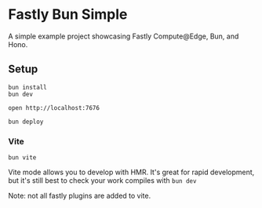 # Fastly Bun Simple

A simple example project showcasing Fastly Compute@Edge, Bun, and Hono.

## Setup

```
bun install
bun dev
```

```
open http://localhost:7676
```

```
bun deploy
```

### Vite

```
bun vite
```

Vite mode allows you to develop with HMR. It's great for rapid development, but it's still best to check your work compiles with `bun dev`

Note: not all fastly plugins are added to vite.

